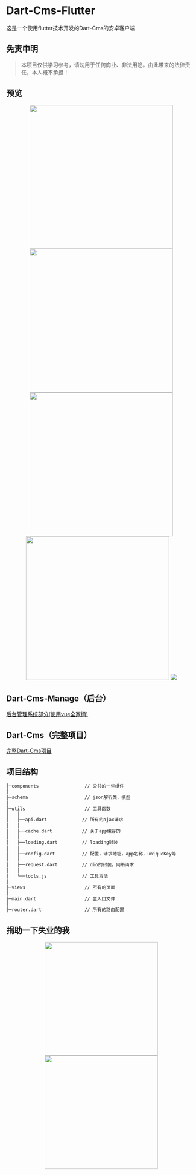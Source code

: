 # Dart-Cms-Flutter
这是一个使用flutter技术开发的Dart-Cms的安卓客户端

## 免责申明
> 本项目仅供学习参考，请勿用于任何商业、非法用途。由此带来的法律责任，本人概不承担！

## 预览
<p align="center">
    <img width="380" src="https://cdn.jsdelivr.net/gh/abcd498936590/pic@master/img/dart-cms-flutter-1.png" />
    <img width="380" src="https://cdn.jsdelivr.net/gh/abcd498936590/pic@master/img/dart-cms-flutter-2.png" />
    <img width="380" src="https://cdn.jsdelivr.net/gh/abcd498936590/pic@master/img/dart-cms-flutter-3.png" />
    <img width="380" src="https://cdn.jsdelivr.net/gh/abcd498936590/pic@master/img/dart-cms-flutter-4.png" />
    <img src="https://cdn.jsdelivr.net/gh/abcd498936590/pic@master/img/fijkplayer_skin-1.png" />
</p>

## Dart-Cms-Manage（后台）

[后台管理系统部分(使用vue全家桶)](https://github.com/abcd498936590/Dart-Cms-Manage)

## Dart-Cms（完整项目）

[完整Dart-Cms项目](https://github.com/abcd498936590/Dart-Cms)


## 项目结构

``` bash
├─components                 // 公共的一些组件
│
├─schema                     // json解析类，模型
│
├─utils                      // 工具函数
│   │
│   ├──api.dart             // 所有的ajax请求
│   │
│   ├──cache.dart           // 关于app缓存的
│   │
│   ├──loading.dart         // loading封装
│   │
│   ├──config.dart          // 配置，请求地址，app名称，uniqueKey等
│   │
│   ├──request.dart         // dio的封装，网络请求
│   │
│   └──tools.js             // 工具方法
│
├─views                      // 所有的页面
│
├─main.dart                  // 主入口文件
│
├─router.dart                // 所有的路由配置
```

## 捐助一下失业的我
<p align="center">
    <img width="300" src="https://cdn.jsdelivr.net/gh/abcd498936590/pic@master/img/alipay.jpg" />
    <img width="300" src="https://cdn.jsdelivr.net/gh/abcd498936590/pic@master/img/tenpay.jpg" />
</p>
